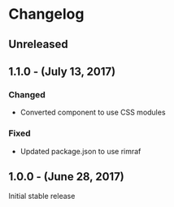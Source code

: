 Changelog
=========

Unreleased
----------

1.1.0 - (July 13, 2017)
------------------
### Changed
* Converted component to use CSS modules

### Fixed
* Updated package.json to use rimraf

1.0.0 - (June 28, 2017)
------------------
Initial stable release
